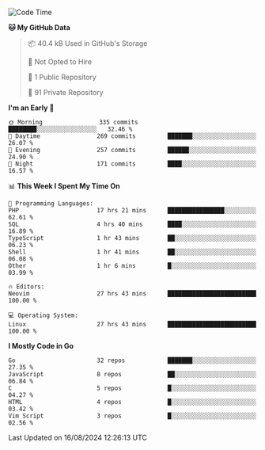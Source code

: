 
<!--START_SECTION:waka-->
![Code Time](http://img.shields.io/badge/Code%20Time-5%2C171%20hrs%2043%20mins-blue)

**🐱 My GitHub Data** 

> 📦 40.4 kB Used in GitHub's Storage 
 > 
> 🚫 Not Opted to Hire
 > 
> 📜 1 Public Repository 
 > 
> 🔑 91 Private Repository 
 > 
**I'm an Early 🐤** 

```text
🌞 Morning                335 commits         ████████░░░░░░░░░░░░░░░░░   32.46 % 
🌆 Daytime                269 commits         ███████░░░░░░░░░░░░░░░░░░   26.07 % 
🌃 Evening                257 commits         ██████░░░░░░░░░░░░░░░░░░░   24.90 % 
🌙 Night                  171 commits         ████░░░░░░░░░░░░░░░░░░░░░   16.57 % 
```


📊 **This Week I Spent My Time On** 

```text
💬 Programming Languages: 
PHP                      17 hrs 21 mins      ████████████████░░░░░░░░░   62.61 % 
SQL                      4 hrs 40 mins       ████░░░░░░░░░░░░░░░░░░░░░   16.89 % 
TypeScript               1 hr 43 mins        ██░░░░░░░░░░░░░░░░░░░░░░░   06.23 % 
Shell                    1 hr 41 mins        ██░░░░░░░░░░░░░░░░░░░░░░░   06.08 % 
Other                    1 hr 6 mins         █░░░░░░░░░░░░░░░░░░░░░░░░   03.99 % 

🔥 Editors: 
Neovim                   27 hrs 43 mins      █████████████████████████   100.00 % 

💻 Operating System: 
Linux                    27 hrs 43 mins      █████████████████████████   100.00 % 
```

**I Mostly Code in Go** 

```text
Go                       32 repos            ███████░░░░░░░░░░░░░░░░░░   27.35 % 
JavaScript               8 repos             ██░░░░░░░░░░░░░░░░░░░░░░░   06.84 % 
C                        5 repos             █░░░░░░░░░░░░░░░░░░░░░░░░   04.27 % 
HTML                     4 repos             █░░░░░░░░░░░░░░░░░░░░░░░░   03.42 % 
Vim Script               3 repos             █░░░░░░░░░░░░░░░░░░░░░░░░   02.56 % 
```




 Last Updated on 16/08/2024 12:26:13 UTC
<!--END_SECTION:waka-->
